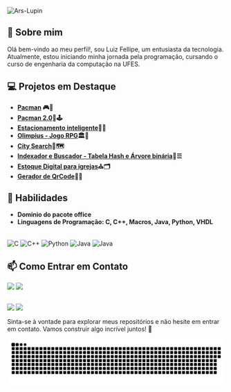 
![Ars-Lupin](database/banner.gif)

## 👋 Sobre mim

Olá bem-vindo ao meu perfil!, sou Luiz Fellipe, um entusiasta da tecnologia. Atualmente, estou iniciando minha jornada pela programação, cursando o curso de engenharia da computação na UFES.

## 💻 Projetos em Destaque

- **[Pacman](https://github.com/Ars-Lupin/PacMan) 🎮👻** 
- **[Pacman 2.0](https://github.com/Ars-Lupin/PacMan-2.0)🍒🕹️**
- **[Estacionamento inteligente](https://github.com/Ars-Lupin/Estacionamento-Inteligente)🚗🚧**
- **[Olimpius - Jogo RPG](https://github.com/Ars-Lupin/Olimpius-pygame)🏛️🔱**
- **[City Search](https://github.com/Ars-Lupin/City-Search)📍🗺️**
- **[Indexador e Buscador - Tabela Hash e Árvore binária](https://github.com/Ars-Lupin/Source-Index)🔎☰**
- **[Estoque Digital para igrejas](https://github.com/Ars-Lupin/estoque_web)⛪🗂️**
- **[Gerador de QrCode](https://github.com/Ars-Lupin/QrCode)📱🔳**

## 🚀 Habilidades
- **Dominio do pacote office** 
- **Linguagens de Programação: C, C++, Macros, Java, Python, VHDL** 
<div style="display: inline_block"><br>
  <img align="center" alt="C" src="https://img.shields.io/badge/C-00599C?style=for-the-badge&logo=c&logoColor=white">
  <img align="center" alt="C++" src="https://img.shields.io/badge/C%2B%2B-00599C?style=for-the-badge&logo=c%2B%2B&logoColor=white">
  <img align="center" alt="Python" src="https://img.shields.io/badge/python-3670A0?style=for-the-badge&logo=python&logoColor=ffdd54">
  <img align="center" alt="Java" src="https://img.shields.io/badge/java-%23ED8B00.svg?style=for-the-badge&logo=openjdk&logoColor=white">
  <img align="center" alt="Java" src="https://img.shields.io/badge/MySQL-4479A1?style=for-the-badge&logo=mysql&logoColor=white">


  ##

## 📫 Como Entrar em Contato

<div> 
  <a href = "mailto:dcluizfellps@hotmail.com"><img src="https://img.shields.io/badge/-Gmail-%23333?style=for-the-badge&logo=gmail&logoColor=white" target="_blank"></a>
  <a href="https://www.linkedin.com/in/luiz-fellipe-almeida-muller/" target="_blank"><img src="https://img.shields.io/badge/-LinkedIn-%230077B5?style=for-the-badge&logo=linkedin&logoColor=white" target="_blank"></a> 
  
</div>

 ##

<img loading="lazy" height="180em" src="https://github-readme-stats.vercel.app/api?username=Ars-Lupin&show_icons=true&theme=midnight-purple&include_all_commits=true&count_private=true"/> <img loading="lazy" height="180em" src="https://github-readme-stats.vercel.app/api/top-langs/?username=Ars-Lupin&layout=compact&langs_count=7&theme=midnight-purple"/>

Sinta-se à vontade para explorar meus repositórios e não hesite em entrar em contato. Vamos construir algo incrível juntos! 🚀

<picture>
  <source media="(prefers-color-scheme: dark)" srcset="https://raw.githubusercontent.com/Ars-Lupin/Ars-Lupin/output/github-contribution-grid-snake-dark.svg">
  <source media="(prefers-color-scheme: light)" srcset="https://raw.githubusercontent.com/Ars-Lupin/Ars-Lupin/output/github-contribution-grid-snake.svg">
  <img alt="github contribution grid snake animation" src="https://raw.githubusercontent.com/Ars-Lupin/Ars-Lupin/output/github-contribution-grid-snake.svg">
</picture>

 



